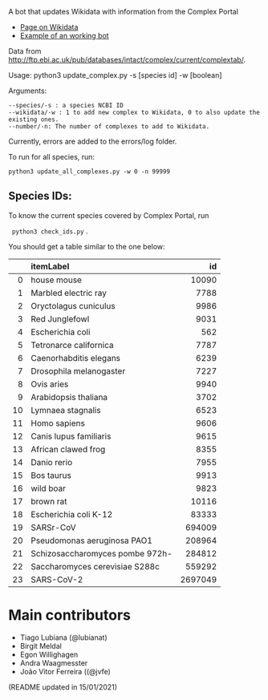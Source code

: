 A bot that updates Wikidata with information from the Complex Portal

* [Page on Wikidata](https://www.wikidata.org/wiki/User:ProteinBoxBot/2020_complex_portal#Status)
* [Example of an working bot](https://github.com/SuLab/scheduled-bots/blob/main/scheduled_bots/wikipathways/bot.py)


Data from http://ftp.ebi.ac.uk/pub/databases/intact/complex/current/complextab/.

Usage: python3 update_complex.py -s [species id] -w [boolean]

Arguments:

    --species/-s : a species NCBI ID
    --wikidata/-w : 1 to add new complex to Wikidata, 0 to also update the existing ones.
    --number/-n: The number of complexes to add to Wikidata.

Currently, errors are added to the errors/log folder.

To run for all species, run: 

```
python3 update_all_complexes.py -w 0 -n 99999

```

## Species IDs:

To know the current species covered by Complex Portal, run 

` python3 check_ids.py` .

You should get a table similar to the one below:


|      | itemLabel                       |      id |
| ---: | :------------------------------ | ------: |
|    0 | house mouse                     |   10090 |
|    1 | Marbled electric ray            |    7788 |
|    2 | Oryctolagus cuniculus           |    9986 |
|    3 | Red Junglefowl                  |    9031 |
|    4 | Escherichia coli                |     562 |
|    5 | Tetronarce californica          |    7787 |
|    6 | Caenorhabditis elegans          |    6239 |
|    7 | Drosophila melanogaster         |    7227 |
|    8 | Ovis aries                      |    9940 |
|    9 | Arabidopsis thaliana            |    3702 |
|   10 | Lymnaea stagnalis               |    6523 |
|   11 | Homo sapiens                    |    9606 |
|   12 | Canis lupus familiaris          |    9615 |
|   13 | African clawed frog             |    8355 |
|   14 | Danio rerio                     |    7955 |
|   15 | Bos taurus                      |    9913 |
|   16 | wild boar                       |    9823 |
|   17 | brown rat                       |   10116 |
|   18 | Escherichia coli K-12           |   83333 |
|   19 | SARSr-CoV                       |  694009 |
|   20 | Pseudomonas aeruginosa PAO1     |  208964 |
|   21 | Schizosaccharomyces pombe 972h- |  284812 |
|   22 | Saccharomyces cerevisiae S288c  |  559292 |
|   23 | SARS-CoV-2                      | 2697049 |

# Main contributors

* Tiago Lubiana (@lubianat)
* Birgit Meldal
* Egon Willighagen
* Andra Waagmesster
* João Vitor Ferreira ((@jvfe)



(README updated in 15/01/2021)